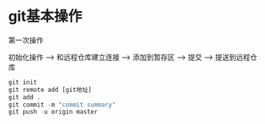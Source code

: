 # git基本操作

第一次操作

初始化操作 --> 和远程仓库建立连接 --> 添加到暂存区 --> 提交 --> 提送到远程仓库
```python
git init
git remote add [git地址]
git add .
git commit -m "commit summary"
git push -u origin master
```

